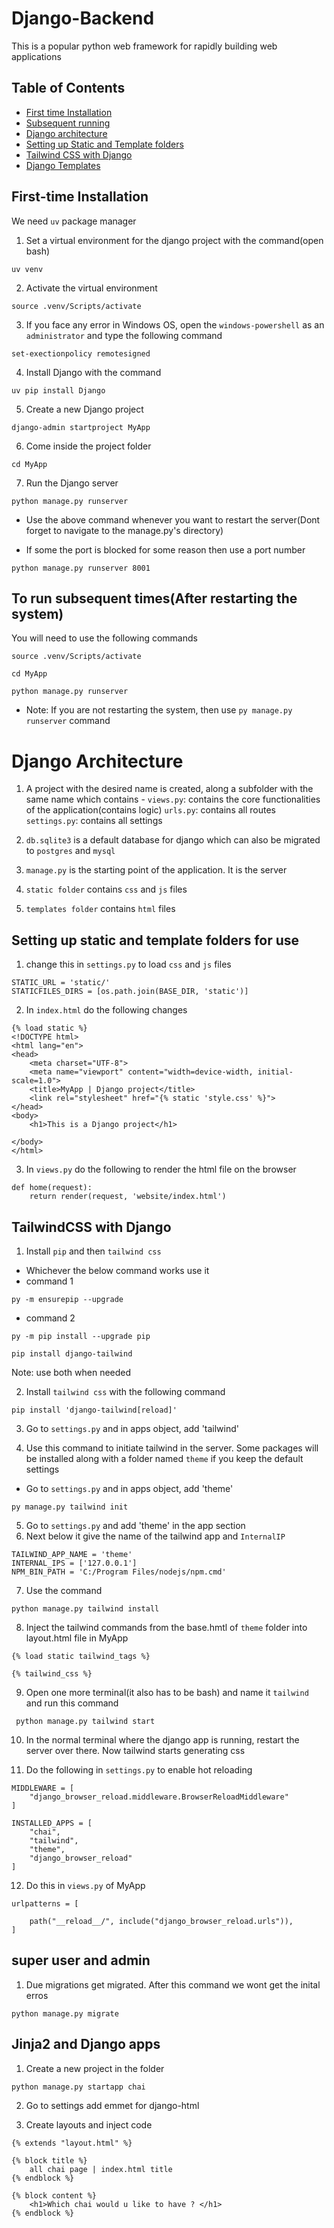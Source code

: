 # Django-Backend
This is a popular python web framework for rapidly building web applications

## Table of Contents
- [First time Installation](#first-time-installation)
- [Subsequent running](#to-run-subsequent-timesafter-restarting-the-system)
- [Django architecture](#django-architecture)
- [Setting up Static and Template folders](#setting-up-static-and-template-folders-for-use)
- [Tailwind CSS with Django](#tailwindcss-with-django)
- [Django Templates]()


## First-time Installation
We need `uv` package manager
1. Set a virtual environment for the django project with the command(open bash)
```
uv venv
```
2. Activate the virtual environment
```
source .venv/Scripts/activate
```
3. If you face any error in Windows OS, open the `windows-powershell` as an `administrator` and type the following command
```
set-exectionpolicy remotesigned
```
4. Install Django with the command
```
uv pip install Django
```
5. Create a new Django project
```
django-admin startproject MyApp
```
6. Come inside the project folder
```
cd MyApp
```
7. Run the Django server
```
python manage.py runserver 
```
- Use the above command whenever you want to restart the server(Dont forget to navigate to the manage.py's directory)

- If some the port is blocked for some reason then use a port number
```
python manage.py runserver 8001
```


## To run subsequent times(After restarting the system)
You will need to use the following commands 
```
source .venv/Scripts/activate

cd MyApp

python manage.py runserver
```
- Note: If you are not restarting the system, then use `py manage.py runserver` command

# Django Architecture

1. A project with the desired name is created, along a subfolder with the same name which contains - 
`views.py`: contains the core functionalities of the application(contains logic)
`urls.py`: contains all routes
`settings.py`: contains all settings

2. `db.sqlite3` is a default database for django which can also be migrated to `postgres` and `mysql`

3. `manage.py` is the starting point of the application. It is the server

4. `static folder` contains `css` and `js` files

5. `templates folder` contains `html` files 


## Setting up static and template folders for use

1. change this in `settings.py` to load `css` and `js` files
```
STATIC_URL = 'static/'
STATICFILES_DIRS = [os.path.join(BASE_DIR, 'static')]
```

2. In `index.html` do the following changes
```
{% load static %}
<!DOCTYPE html>
<html lang="en">
<head>
    <meta charset="UTF-8">
    <meta name="viewport" content="width=device-width, initial-scale=1.0">
    <title>MyApp | Django project</title>
    <link rel="stylesheet" href="{% static 'style.css' %}">
</head>
<body>
    <h1>This is a Django project</h1>
    
</body>
</html>
```

3. In `views.py` do the following to render the html file on the browser
```
def home(request):
    return render(request, 'website/index.html')
```

## TailwindCSS with Django
1. Install `pip` and then `tailwind css`
- Whichever the below command works use it
- command 1
```
py -m ensurepip --upgrade
```
- command 2
```
py -m pip install --upgrade pip
```

```
pip install django-tailwind
```
Note: use both when needed

2. Install `tailwind css` with the following command
```
pip install 'django-tailwind[reload]'
```
3. Go to `settings.py` and in apps object, add 'tailwind'

4. Use this command to initiate tailwind in the server. Some packages will be installed along with a folder named `theme` if you keep the default settings
- Go to `settings.py` and in apps object, add 'theme'
```
py manage.py tailwind init
```
5. Go to `settings.py` and add 'theme' in the app section
6. Next below it give the name of the tailwind app and `InternalIP`
```
TAILWIND_APP_NAME = 'theme'
INTERNAL_IPS = ['127.0.0.1']
NPM_BIN_PATH = 'C:/Program Files/nodejs/npm.cmd'
```
7. Use the command 
```
python manage.py tailwind install
```
8. Inject the tailwind commands from the base.hmtl of `theme` folder into layout.html file in MyApp
```
{% load static tailwind_tags %}

{% tailwind_css %}
```
9. Open one more terminal(it also has to be bash) and name it `tailwind` and run this command
```
 python manage.py tailwind start
```
10. In the normal terminal where the django app is running, restart the server over there. Now tailwind starts generating css

11. Do the following in `settings.py` to enable hot reloading
```
MIDDLEWARE = [
    "django_browser_reload.middleware.BrowserReloadMiddleware"
]

INSTALLED_APPS = [
    "chai",
    "tailwind",
    "theme",
    "django_browser_reload"
]
```

12. Do this in `views.py` of MyApp
```
urlpatterns = [

    path("__reload__/", include("django_browser_reload.urls")), 
]

```

## super user and admin
1. Due migrations get migrated. After this command we wont get the inital erros
```
python manage.py migrate
```


## Jinja2 and Django apps

1. Create a new project in the folder
```
python manage.py startapp chai
```

2. Go to settings add emmet for django-html

3. Create layouts and inject code
```
{% extends "layout.html" %}

{% block title %}
    all chai page | index.html title
{% endblock %}

{% block content %}
    <h1>Which chai would u like to have ? </h1>
{% endblock %}
```


